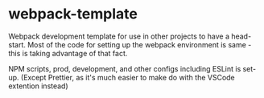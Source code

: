 # webpack-template
Webpack development template for use in other projects to have a head-start. Most of the code for setting up the webpack environment is same - this is taking advantage of that fact.

NPM scripts, prod, development, and other configs including ESLint is set-up. (Except Prettier, as it's much easier to make do with the VSCode extention instead)

